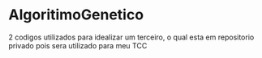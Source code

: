 
# AlgoritimoGenetico
2 codigos utilizados para idealizar um terceiro, o qual esta em repositorio privado pois sera utilizado para meu TCC
